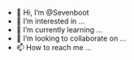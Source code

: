 - 👋 Hi, I’m @Sevenboot
- 👀 I’m interested in ...
- 🌱 I’m currently learning ...
- 💞️ I’m looking to collaborate on ...
- 📫 How to reach me ...

<!---
Sevenboot/Sevenboot is a ✨ special ✨ repository because its `README.md` (this file) appears on your GitHub profile.
You can click the Preview link to take a look at your changes.
--->
